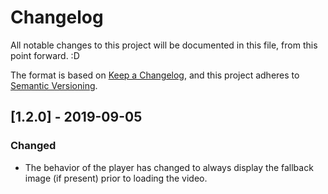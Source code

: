 # Changelog
All notable changes to this project will be documented in this file, from this point forward. :D

The format is based on [Keep a Changelog](https://keepachangelog.com/en/1.0.0/),
and this project adheres to [Semantic Versioning](https://semver.org/spec/v2.0.0.html).

## [1.2.0] - 2019-09-05
### Changed
- The behavior of the player has changed to always display the fallback image (if present) prior to loading the video.